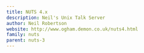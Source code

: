 ```yaml
---
title: NUTS 4.x
description: Neil's Unix Talk Server
author: Neil Robertson
website: http://www.ogham.demon.co.uk/nuts4.html
family: nuts
parent: nuts-3
---
```

